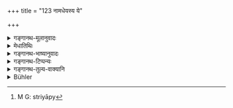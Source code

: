 +++
title = "123 नामधेयस्य ये"

+++

<details><summary>गङ्गानथ-मूलानुवादः</summary>

To those persons who do not comprehend the (significance of the) name (pronounced) in the words of greeting, the wise one should say ‘I’; similarly to all, women.—(123)
</details>

<details><summary>मेधातिथिः</summary>

वित्ताद्याधिक्येनाविदुषो ऽपि यथाविध्य् अभिवाद्यतायां प्राप्तायां तन्निवृत्त्यर्थम् इदम् । **ये केचिद्** अविद्वांसो **नामधेयस्य** संस्कृतस्योच्चारितस्य **अभिवादम्** अभिवादार्थम् । अभिवादिता एतेन वयम् इत्य् अवैय्याकरणा **न जानतेम्** संस्कृतं नावबुध्यन्ते, **तान् प्राज्ञो** नारीश् चाभिवाद्याः । एते न संस्कृतम् उच्यमानं प्रतिपद्यते, तत्र विध्येकदेशं स्वनामग्रहणं हित्वा "अभिवादये ऽहम्" इत्य् एतावद् एव **ब्रूयात्** । तद् अपि चेन् नावबुध्यन्ते, लौकिकेनापभ्रंशेनाप्य् अभिवाद्या इत्य् एवमर्थं **प्राज्ञ**ग्रहणम् । तदीयाम् अबोधशक्तिं ज्ञात्वोहितव्यो ऽभिवादप्रयोगो नोपदेश एवादर्तव्यः । **स्त्रियो** ऽप्य्[^३५५] एवम् एव । सर्वग्रहणं गुरुपत्नीनां संस्कृतप्रयोगज्ञानाम् अपि । 


[^३५५]:
     M G: striyāpy

- <u>अन्ये</u> तु य उपनामिकया प्रसिद्धो वनमालीवर्ण इति, पितृकृतं यत् तस्य नाम तन् न प्रसिद्धम्, यत् प्रसिद्धं न तन् नामेत्य् अतो ऽसौ स्वनाम कीर्तयेत् ।

- <u>अन्ये</u> तु प्रत्यभिवादं न जानत इति वर्णयन्ति । "प्रत्यभिवादे ऽशूद्रे" (पाण् ८.२.८३) इति नामान्ते प्लुतो विहितः । तं ये न विदुस् तेष्व् अहम् इत्य् एव वाच्यम् । व्याकरणप्रयोजनोपन्यासप्रसङ्गेन चैतन् महाभाष्यकारेण प्रदर्शितम् । 

- अविद्वांसः प्रत्यभिवादे नाम्नो ये न प्लुतिं विदुः । 

- कामं तेषु तु विप्रोष्य स्त्रीष्व् इवायम् अहं वदेत् ॥ (पत् इ- ३)

स्मृत्यन्तरसामर्थ्याद् एवायम् अभिवादशब्दः प्रत्यभिवादे वर्तत इत्य् आहुः । 

- यदि चैतद् एवं न व्याख्यायते तदा नाभिवाद्यः स विदुषेति सर्वेण सर्वम् अभिवादप्रतिषेधः आश्रीयमाणे "अयम् अहं वदेद्" इति स्मृत्यन्तरविरोधः । अस्मिंस् त्व् एवं व्याख्याते स प्रतिषेधः स्तुत्यालम्बनो न विधायक एतद् अर्थानुसारितया नीयते ॥ २.१२३ ॥
</details>

<details><summary>गङ्गानथ-भाष्यानुवादः</summary>

From what has come before it might be understood that even an unlearned person deserves to be saluted, by reason of the large amount of wealth he might possess; the present verse serves to preclude such a notion.

‘*Those who*,’ being uneducated;—‘*of the name*’—in its Sanskrit form that may have been pronounced,—‘*the significance, as pronounced in the words of greeting*’; persons, not conversant with grammar do not understand the words to mean that ‘I have been accosted by this person,’—they do not understand the Sanskrit language.—To such persons, as also to women who deserve to be saluted,—these do not comprehend the Sanskrit language—the wise one should say simply ‘I salute thee,’ thus omitting only the mention of his name, which forms one part of the full injunction. If the persons thus accosted should fail to understand even this much, then they should be saluted even with corrupt vernacular forms of words; it is in view of this that the text has added the epithet ‘*wise*’; *i.e*., when one realises the difficulty of the other person’s understanding, he should find out some such form of greeting as might suit each particular case, and he should not stick to the precise form enjoined in the preceding verse.

‘*Similarly to all women*’; the term ‘all’ implies that the same applies even to the wives of teachers,—even though they be capable of understanding Sanskrit words.

Some people have explained that one should pronounce his name only when it so happens that he is known among people by a pseudonym—some such as ‘*Vanamālīvarṇaḥ*,’—so that the real name given to him by his father is not known, and what is known is not his real name.

Others have explained the verse to refer to those who do not know the correct form of answering the salutation; for instance, Pāṇini (8.2.83) has laid down that the vowel at the end of the name pronounced in answering a salutation should he pronounced ultra-long; and to those who do not know this, the wise one should simply say ‘I.’ The author of the
*Mahābhāṣya* (Patañjali) also has said the same in course of his
explanation of the uses of the Science of Grammar—“Ignorant people who do not know that in answering a salutation, the name should be pronounced with an ultra-long vowel,—to such persons one may freely say simply ‘I,’ just as to women.” These writers have said that the term ‘*abhivāda*,’ ‘salutation,’ in the present verse has got to be taken in the sense of ‘answering a salutation,’ specially on account of what has been said in other *Smṛtis*. If the present verse is not explained on these lines, then, the prohibition of salutation, occurring in verse 126 below would come to be taken as prohibiting the saluting of all unlearned persons; and this would be contrary to what other Smṛti-rules have laid down regarding the use of the simple form ‘it is I’ (in the saluting of unlearned persons). If, on the other hand, we adopt the explanation as here suggested, then the said prohibition (occurring in 1.20) might be taken as purely commendatory, and not mandatory; and this would be quite consistent with the present explanation.—(123)
</details>

<details><summary>गङ्गानथ-टिप्पन्यः</summary>

This verse is quoted in *Vidhānapārijāta* (p. 501) as laying down the method of salutation also in *Vīramitrodaya* (Saṃskāra, p. 451), where the following observations are made:—

‘In the case of such illiterate men as do not comprehend the salutation addressed to them in the form of the Sanskrit sentence declaring the name of the saluter,—*i. e*. who do not understand that they are being saluted,—as also in the case of all women, literate and illiterate,—one should not omit his own name, and say simply, ‘I salute you and if even this much is not understood, then the salutation may be made even with corrupt vernacular words;—such is the implication of the term ‘*prājña*,’ *wise*. The ancients have defined ‘*abhivādana* ‘salutation’ as *obeisance with the prescribed formula*.

There is a difference among—

1.  *Pādopasaṃgrahaṇa* (clasping the feet), 2.  ‘*Abhivādana*’ (salutation) 3.  and ‘*Namaskāra*’ (bowing);

—the (1) being reserved for Teachers and Elders, (2) for people very much older than the saluter, and (3) for those only slightly older; so says Harihara; and *Kalpataru* also mentions ‘*abhivādana*’ and ‘*Pādopasaṃgrahaṇa*’ separately; Manu himself mentions the two separately in verse 216 below.

This verse is quoted in *Aparārka* (p. 54) as laying down that the saluting of illiterate persons is to be done in the same form as that of women;—also in *Smṛticandrikā* (Saṃskāra, p. 98), which adds the explanation:—‘To persons not conversant with the proper way of returning the salute along with the name of the saluter,—as also to all women—the salutation is to be offered only with the words ‘*aham bhoḥ*,’ ‘*it is*
*I*, *sir*!’
</details>

<details><summary>गङ्गानथ-तुल्य-वाक्यानि</summary>

*Vaśiṣṭha-Smṛti* (13.1.1).—‘*Here I am*—he should say only this much,
when saluting a person who is not learned enough to know the proper form of returning the salutation.’

*Āpastamba* (Aparārka, p. 54).—‘Elderly ladies one shall salute with
bowing the head; all ladies are to be saluted with one’s name; not so one’s mother or the wives of Elders—say some.’
</details>

<details><summary>Bühler</summary>

123	To those (persons) who, when a name is pronounced, do not understand (the meaning of) the salutation, a wise man should say, 'It is I;' and (he should address) in the same manner all women.
</details>
